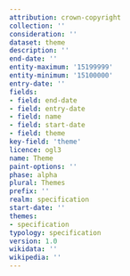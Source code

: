 ```yaml
---
attribution: crown-copyright
collection: ''
consideration: ''
dataset: theme
description: ''
end-date: ''
entity-maximum: '15199999'
entity-minimum: '15100000'
entry-date: ''
fields:
- field: end-date
- field: entry-date
- field: name
- field: start-date
- field: theme
key-field: 'theme'
licence: ogl3
name: Theme
paint-options: ''
phase: alpha
plural: Themes
prefix: ''
realm: specification
start-date: ''
themes:
- specification
typology: specification
version: 1.0
wikidata: ''
wikipedia: ''
---
```

